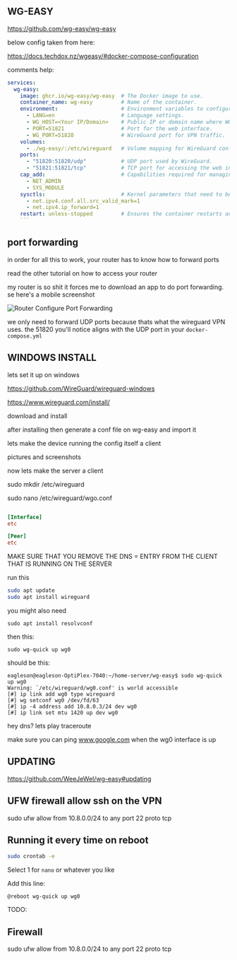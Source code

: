 

## WG-EASY

https://github.com/wg-easy/wg-easy


below config taken from here:

https://docs.techdox.nz/wgeasy/#docker-compose-configuration

comments help:

```yml
services:
  wg-easy:
    image: ghcr.io/wg-easy/wg-easy  # The Docker image to use.
    container_name: wg-easy         # Name of the container.
    environment:                    # Environment variables to configure the instance.
      - LANG=en                     # Language settings.
      - WG_HOST=<Your IP/Domain>    # Public IP or domain name where WG-Easy is accessible.
      - PORT=51821                  # Port for the web interface.
      - WG_PORT=51820               # WireGuard port for VPN traffic.
    volumes:
      - ./wg-easy/:/etc/wireguard   # Volume mapping for WireGuard configuration files.
    ports:
      - "51820:51820/udp"           # UDP port used by WireGuard.
      - "51821:51821/tcp"           # TCP port for accessing the web interface.
    cap_add:                        # Capabilities required for managing networking features.
      - NET_ADMIN
      - SYS_MODULE
    sysctls:                        # Kernel parameters that need to be set for WireGuard.
      - net.ipv4.conf.all.src_valid_mark=1
      - net.ipv4.ip_forward=1
    restart: unless-stopped         # Ensures the container restarts automatically unless manually stopped.
    ```
```





## port forwarding

in order for all this to work, your router has to know how to forward ports

read the other tutorial on how to access your router


my router is so shit it forces me to download an app to do port forwarding.  se here's a mobile screenshot

![Router Configure Port Forwarding](images/router-port-forwarding.jpg)

we only need to forward UDP ports because thats what the wireguard VPN uses.  the 51820 you'll notice aligns with the UDP port in your `docker-compose.yml`



## WINDOWS INSTALL

lets set it up on windows

https://github.com/WireGuard/wireguard-windows


https://www.wireguard.com/install/

download and install

after installing then generate a conf file on wg-easy and import it



lets make the device running the config itself a client

pictures and screenshots

now lets make the server a client



sudo mkdir /etc/wireguard

sudo nano /etc/wireguard/wgo.conf

```conf

[Interface]
etc

[Peer]
etc
```

MAKE SURE THAT YOU REMOVE THE DNS = ENTRY FROM THE CLIENT THAT IS RUNNING ON THE SERVER

run this

```bash
sudo apt update
sudo apt install wireguard
```
you might also need

```
sudo apt install resolvconf
```

then this:

```
sudo wg-quick up wg0
```

should be this:

```
eagleson@eagleson-OptiPlex-7040:~/home-server/wg-easy$ sudo wg-quick up wg0
Warning: `/etc/wireguard/wg0.conf' is world accessible
[#] ip link add wg0 type wireguard
[#] wg setconf wg0 /dev/fd/63
[#] ip -4 address add 10.8.0.3/24 dev wg0
[#] ip link set mtu 1420 up dev wg0
```


hey dns?  lets play traceroute

make sure you can ping www.google.com when the wg0 interface is up


## UPDATING

https://github.com/WeeJeWel/wg-easy#updating

## UFW firewall allow ssh on the VPN

sudo ufw allow from 10.8.0.0/24 to any port 22 proto tcp



## Running it every time on reboot

```bash
sudo crontab -e
```

Select 1 for `nano` or whatever you like

Add this line:

```
@reboot wg-quick up wg0
```


TODO: 
## Firewall

sudo ufw allow from 10.8.0.0/24 to any port 22 proto tcp